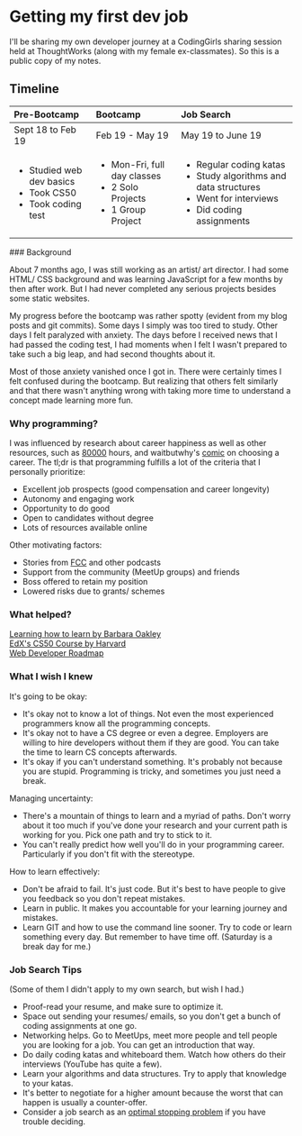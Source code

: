 # Getting my first dev job

I'll be sharing my own developer journey at a CodingGirls sharing session held at ThoughtWorks \(along with my female ex-classmates\). So this is a public copy of my notes. 

## Timeline

<table>
  <thead>
    <tr>
      <th style="text-align:left">Pre-Bootcamp</th>
      <th style="text-align:left">Bootcamp</th>
      <th style="text-align:left">Job Search</th>
    </tr>
  </thead>
  <tbody>
    <tr>
      <td style="text-align:left">Sept 18 to Feb 19</td>
      <td style="text-align:left">Feb 19 - May 19</td>
      <td style="text-align:left">May 19 to June 19</td>
    </tr>
    <tr>
      <td style="text-align:left">
        <ul>
          <li>Studied web dev basics</li>
          <li>Took CS50</li>
          <li>Took coding test</li>
        </ul>
        <p></p>
      </td>
      <td style="text-align:left">
        <ul>
          <li>Mon-Fri, full day classes</li>
          <li>2 Solo Projects</li>
          <li>1 Group Project</li>
        </ul>
      </td>
      <td style="text-align:left">
        <ul>
          <li>Regular coding katas</li>
          <li>Study algorithms and data structures</li>
          <li>Went for interviews</li>
          <li>Did coding assignments</li>
        </ul>
      </td>
    </tr>
  </tbody>
</table>### Background

About 7 months ago, I was still working as an artist/ art director. I had some HTML/ CSS background and was learning JavaScript for a few months by then after work. But I had never completed any serious projects besides some static websites.

My progress before the bootcamp was rather spotty \(evident from my blog posts and git commits\). Some days I simply was too tired to study. Other days I felt paralyzed with anxiety. The days before I received news that I had passed the coding test, I had moments when I felt I wasn't prepared to take such a big leap, and had second thoughts about it.

Most of those anxiety vanished once I got in. There were certainly times I felt confused during the bootcamp. But realizing that others felt similarly and that there wasn't anything wrong with taking more time to understand a concept made learning more fun.



### Why programming?

I was influenced by research about career happiness as well as other resources, such as [80000](https://80000hours.org/) hours, and waitbutwhy's [comic](https://waitbutwhy.com/2018/04/picking-career.html) on choosing a career. The tl;dr is that programming fulfills a lot of the criteria that I personally prioritize:

* Excellent job prospects \(good compensation and career longevity\)
* Autonomy and engaging work
* Opportunity to do good
* Open to candidates without degree
* Lots of resources available online

Other motivating factors: 

* Stories from [FCC](https://www.freecodecamp.org/stories) and other podcasts
* Support from the community \(MeetUp groups\) and friends
* Boss offered to retain my position
* Lowered risks due to grants/ schemes

###  What helped?

[Learning how to learn by Barbara Oakley](https://www.coursera.org/learn/learning-how-to-learn)  
[EdX's CS50 Course by Harvard](https://www.edx.org/course/cs50s-introduction-to-computer-science)  
[Web Developer Roadmap](https://github.com/P1xt/p1xt-guides)



### What I wish I knew

It's going to be okay:

* It's okay not to know a lot of things. Not even the most experienced programmers know all the programming concepts.
* It's okay not to have a CS degree or even a degree. Employers are willing to hire developers without them if they are good. You can take the time to learn CS concepts afterwards.
* It's okay if you can't understand something. It's probably not because you are stupid. Programming is tricky, and sometimes you just need a break.

Managing uncertainty:

* There's a mountain of things to learn and a myriad of paths. Don't worry about it too much if you've done your research and your current path is working for you. Pick one path and try to stick to it.
* You can't really predict how well you'll do in your programming career. Particularly if you don't fit with the stereotype. 

How to learn effectively:

* Don't be afraid to fail. It's just code. But it's best to have people to give you feedback so you don't repeat mistakes.
* Learn in public. It makes you accountable for your learning journey and mistakes.
* Learn GIT and how to use the command line sooner. Try to code or learn something every day. But remember to have time off. \(Saturday is a break day for me.\)

### 

### Job Search Tips

\(Some of them I didn't apply to my own search, but wish I had.\)

* Proof-read your resume, and make sure to optimize it.
* Space out sending your resumes/ emails, so you don't get a bunch of coding assignments at one go.
* Networking helps. Go to MeetUps, meet more people and tell people you are looking for a job. You can get an introduction that way.
* Do daily coding katas and whiteboard them. Watch how others do their interviews \(YouTube has quite a few\).
* Learn your algorithms and data structures. Try to apply that knowledge to your katas.
* It's better to negotiate for a higher amount because the worst that can happen is usually a counter-offer.
* Consider a job search as an [optimal stopping problem](https://en.wikipedia.org/wiki/Secretary_problem) if you have trouble deciding.

